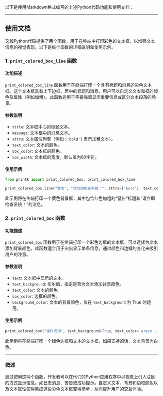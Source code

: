 以下是使用Markdown格式编写的上述Python代码功能和使用文档：

---

## 使用文档

这段Python代码提供了两个函数，用于在终端中打印彩色的文本框，以增强文本信息的视觉表现。以下是每个函数的详细说明和使用示例。

### 1. `print_colored_box_line` 函数

#### 功能描述

`print_colored_box_line` 函数用于在终端打印一个含有标题和消息的彩色文本框。这个文本框具有上下边框、居中的标题和消息，用户可以自定义文本和框的颜色及属性（例如加粗）。此函数适用于需要强调显示重要信息或区分文本段落的场景。

#### 参数说明

- `title`: 文本框中心的标题文本。
- `message`: 文本框中的消息文本。
- `attrs`: 文本属性列表（例如 `['bold']` 表示加粗文本）。
- `text_color`: 文本的颜色。
- `box_color`: 文本框的颜色。
- `box_width`: 文本框的宽度，默认值为80字符。

#### 使用示例

```python
from printk import print_colored_box, print_colored_box_line

print_colored_box_line("警告", "请立即检查系统！", attrs=['bold'], text_color='red', box_color='yellow')
```

此示例将在终端打印一个黄色背景框，其中包含红色加粗的“警告”标题和“请立即检查系统！”的消息。

### 2. `print_colored_box` 函数

#### 功能描述

`print_colored_box` 函数用于在终端打印一个彩色边框的文本框，可以选择为文本添加背景颜色。此函数适合用于突出显示单条信息，通过颜色和边框的变化来吸引用户的注意。

#### 参数说明

- `text`: 文本框中显示的文本。
- `text_background`: 布尔值，指定是否为文本添加背景颜色。
- `text_color`: 文本的颜色。
- `box_color`: 边框的颜色。
- `background_color`: 文本的背景颜色，仅在 `text_background` 为 True 时适用。

#### 使用示例

```python
print_colored_box("操作成功", text_background=True, text_color='green', box_color='green', background_color='on_white')
```

此示例将在终端打印一个绿色边框和文本的文本框，如果支持的话，文本背景为白色。

---

### 概述

通过使用这两个函数，开发者可以在他们的Python应用程序中以视觉上引人注目的方式显示信息，如日志消息、警告或成功提示。自定义文本、背景和边框颜色以及文本属性使得集成这些彩色文本框变得简单，从而提升用户的交互体验。